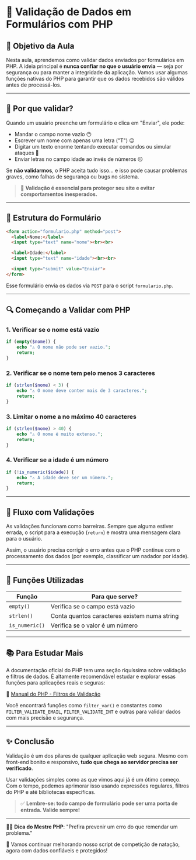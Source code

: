 # 🧪 Validação de Dados em Formulários com PHP

## 🎯 Objetivo da Aula

Nesta aula, aprendemos como validar dados enviados por formulários em PHP. A ideia principal é **nunca confiar no que o usuário envia** — seja por segurança ou para manter a integridade da aplicação. Vamos usar algumas funções nativas do PHP para garantir que os dados recebidos são válidos antes de processá-los.

---

## 🧠 Por que validar?

Quando um usuário preenche um formulário e clica em "Enviar", ele pode:

- Mandar o campo nome vazio 😶  
- Escrever um nome com apenas uma letra ("T") 😐  
- Digitar um texto enorme tentando executar comandos ou simular ataques 😬  
- Enviar letras no campo idade ao invés de números 😖  

Se **não validarmos**, o PHP aceita tudo isso... e isso pode causar problemas graves, como falhas de segurança ou bugs no sistema.

> 🔐 **Validação é essencial para proteger seu site e evitar comportamentos inesperados.**

---

## 📝 Estrutura do Formulário

```html
<form action="formulario.php" method="post">
  <label>Nome:</label>
  <input type="text" name="nome"><br><br>

  <label>Idade:</label>
  <input type="text" name="idade"><br><br>

  <input type="submit" value="Enviar">
</form>
```

Esse formulário envia os dados via `POST` para o script `formulario.php`.

---

## 🔍 Começando a Validar com PHP

### 1. Verificar se o nome está vazio

```php
if (empty($nome)) {
    echo "⚠️ O nome não pode ser vazio.";
    return;
}
```

### 2. Verificar se o nome tem pelo menos 3 caracteres

```php
if (strlen($nome) < 3) {
    echo "⚠️ O nome deve conter mais de 3 caracteres.";
    return;
}
```

### 3. Limitar o nome a no máximo 40 caracteres

```php
if (strlen($nome) > 40) {
    echo "⚠️ O nome é muito extenso.";
    return;
}
```

### 4. Verificar se a idade é um número

```php
if (!is_numeric($idade)) {
    echo "⚠️ A idade deve ser um número.";
    return;
}
```

---

## 🔄 Fluxo com Validações

As validações funcionam como barreiras. Sempre que alguma estiver errada, o script para a execução (`return`) e mostra uma mensagem clara para o usuário.

Assim, o usuário precisa corrigir o erro antes que o PHP continue com o processamento dos dados (por exemplo, classificar um nadador por idade).

---

## 🧰 Funções Utilizadas

| Função           | Para que serve?                                   |
|------------------|----------------------------------------------------|
| `empty()`        | Verifica se o campo está vazio                     |
| `strlen()`       | Conta quantos caracteres existem numa string       |
| `is_numeric()`   | Verifica se o valor é um número                    |

---

## 📚 Para Estudar Mais

A documentação oficial do PHP tem uma seção riquíssima sobre validação e filtros de dados. É altamente recomendável estudar e explorar essas funções para aplicações reais e seguras:

🔗 [Manual do PHP - Filtros de Validação](https://www.php.net/manual/pt_BR/book.filter.php)

Você encontrará funções como `filter_var()` e constantes como `FILTER_VALIDATE_EMAIL`, `FILTER_VALIDATE_INT` e outras para validar dados com mais precisão e segurança.

---

## ✨ Conclusão

Validação é um dos pilares de qualquer aplicação web segura. Mesmo com front-end bonito e responsivo, **tudo que chega ao servidor precisa ser verificado**.

Usar validações simples como as que vimos aqui já é um ótimo começo. Com o tempo, podemos aprimorar isso usando expressões regulares, filtros do PHP e até bibliotecas específicas.

> ✅ **Lembre-se: todo campo de formulário pode ser uma porta de entrada. Valide sempre!**

---

🧙‍♂️ **Dica do Mestre PHP**: "Prefira prevenir um erro do que remendar um problema."

🚀 Vamos continuar melhorando nosso script de competição de natação, agora com dados confiáveis e protegidos!
